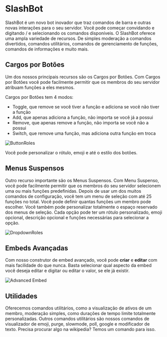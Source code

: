 # SlashBot

SlashBot é um novo bot inovador que traz comandos de barra e outras novas interações para o seu servidor. Você pode começar convidando e digitando / e selecionando os comandos disponíveis. O SlashBot oferece uma ampla variedade de recursos. De simples moderação a comandos divertidos, comandos utilitários, comandos de gerenciamento de funções, comandos de informações e muito mais.

## Cargos por Botões

Um dos nossos principais recursos são os Cargos por Botões. Com Cargos por Botões você pode facilmente permitir que os membros do seu servidor atribuam funções a eles mesmos.

Cargos por Botões tem 4 modos:
- Toggle, que remove se você tiver a função e adiciona se você não tiver a função
- Add, que apenas adiciona a função, não importa se você já a possui
- Remove, que apenas remove a função, não importa se você não a possui
- Switch, que remove uma função, mas adiciona outra função em troca

![ButtonRoles](https://cdn.discordapp.com/attachments/860575753950461983/934413770900533268/buttonrole.png)

Você pode personalizar o rótulo, emoji e até o estilo dos botões.


## Menus Suspensos

Outro recurso importante são os Menus Suspensos. Com Menu Suspenso, você pode facilmente permitir que os membros do seu servidor selecionem uma ou mais funções predefinidas. Depois de usar um dos muitos comandos de configuração, você tem um menu de seleção com até 25 funções no total. Você pode definir quantas funções um membro pode escolher. Você também pode personalizar totalmente o espaço reservado dos menus de seleção. Cada opção pode ter um rótulo personalizado, emoji opcional, descrição opcional e funções necessárias para selecionar a opção.

![DropdownRoles](https://cdn.discordapp.com/attachments/860575753950461983/934413970746519592/buttonrole.png)

## Embeds Avançadas

Com nosso construtor de embed avançado, você pode **criar** e **editar** com mais facilidade do que nunca. Basta selecionar qual aspecto da embed você deseja editar e digitar ou editar o valor, se ele já existir.

![Advanced Embed](https://cdn.discordapp.com/attachments/881258074873135244/949418884279201893/unknown.png)

## Utilidades

Oferecemos comandos utilitários, como a visualização de ativos de um membro, moderação simples, como durações de tempo limite totalmente personalizadas. Outros comandos utilitários são nossos comandos de visualizador de emoji, purge, slowmode, poll, google e modificador de texto. Precisa procurar algo na wikipedia? Temos um comando para isso.
